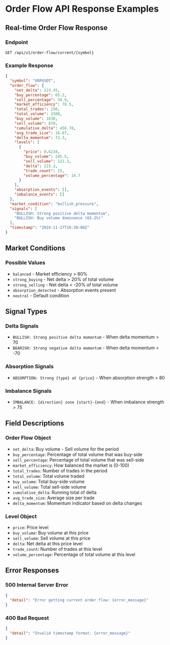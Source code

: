 # Order Flow API Response Examples

## Real-time Order Flow Response

### Endpoint
`GET /api/v1/order-flow/current/{symbol}`

### Example Response
```json
{
  "symbol": "XRPUSDT",
  "order_flow": {
    "net_delta": 123.45,
    "buy_percentage": 65.2,
    "sell_percentage": 34.8,
    "market_efficiency": 78.5,
    "total_trades": 150,
    "total_volume": 2500,
    "buy_volume": 1630,
    "sell_volume": 870,
    "cumulative_delta": 456.78,
    "avg_trade_size": 16.67,
    "delta_momentum": 72.3,
    "levels": [
      {
        "price": 0.6234,
        "buy_volume": 245.5,
        "sell_volume": 122.3,
        "delta": 123.2,
        "trade_count": 25,
        "volume_percentage": 14.7
      }
    ],
    "absorption_events": [],
    "imbalance_events": []
  },
  "market_condition": "bullish_pressure",
  "signals": [
    "BULLISH: Strong positive delta momentum",
    "BULLISH: Buy volume dominance (65.2%)"
  ],
  "timestamp": "2024-11-27T10:30:00Z"
}
```

## Market Conditions

### Possible Values
- `balanced` - Market efficiency > 80%
- `strong_buying` - Net delta > 20% of total volume
- `strong_selling` - Net delta < -20% of total volume
- `absorption_detected` - Absorption events present
- `neutral` - Default condition

## Signal Types

### Delta Signals
- `BULLISH: Strong positive delta momentum` - When delta momentum > 70
- `BEARISH: Strong negative delta momentum` - When delta momentum < -70

### Absorption Signals
- `ABSORPTION: Strong {type} at {price}` - When absorption strength > 80

### Imbalance Signals
- `IMBALANCE: {direction} zone {start}-{end}` - When imbalance strength > 75

## Field Descriptions

### Order Flow Object
- `net_delta`: Buy volume - Sell volume for the period
- `buy_percentage`: Percentage of total volume that was buy-side
- `sell_percentage`: Percentage of total volume that was sell-side
- `market_efficiency`: How balanced the market is (0-100)
- `total_trades`: Number of trades in the period
- `total_volume`: Total volume traded
- `buy_volume`: Total buy-side volume
- `sell_volume`: Total sell-side volume
- `cumulative_delta`: Running total of delta
- `avg_trade_size`: Average size per trade
- `delta_momentum`: Momentum indicator based on delta changes

### Level Object
- `price`: Price level
- `buy_volume`: Buy volume at this price
- `sell_volume`: Sell volume at this price
- `delta`: Net delta at this price level
- `trade_count`: Number of trades at this level
- `volume_percentage`: Percentage of total volume at this level

## Error Responses

### 500 Internal Server Error
```json
{
  "detail": "Error getting current order flow: {error_message}"
}
```

### 400 Bad Request
```json
{
  "detail": "Invalid timestamp format: {error_message}"
}
```
